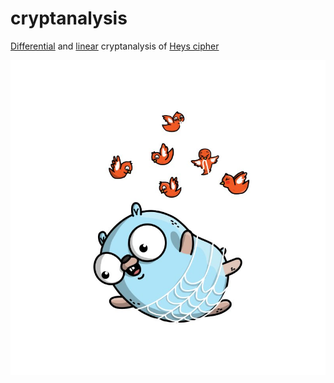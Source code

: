 # cryptanalysis

[Differential](https://en.wikipedia.org/wiki/Differential_cryptanalysis) and [linear](https://link.springer.com/referenceworkentry/10.1007%2F0-387-23483-7_233) cryptanalysis of [Heys cipher](http://www.cs.bc.edu/~straubin/crypto2017/heys.pdf) 

![](https://github.com/mariiatuzovska/cryptanalysis/blob/master/gopher.png)